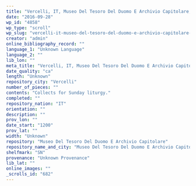```yaml
---
title: "Vercelli, IT, Museo Del Tesoro Del Duomo E Archivio Capitolare, SN 1"
date: "2016-09-28"
wp_id: "4858"
wp_type: "scroll"
wp_slug: "vercelli-it-museo-del-tesoro-del-duomo-e-archivio-capitolare-sn-1"
creator: "admin"
online_bibliography_record: ""
language_1: "Unknown Language"
language_2: ""
lib_lon: ""
meta_title: "Vercelli, IT, Museo Del Tesoro Del Duomo E Archivio Capitolare, SN 1"
date_quality: "ca"
length: "Unknown"
repository_city: "Vercelli"
number_of_pieces: ""
contents: "Collects for Sunday liturgy."
completed: ""
repository_nation: "IT"
orientation: ""
description: ""
prov_lon: ""
date_start: "1200"
prov_lat: ""
width: "Unknown"
repository: "Museo Del Tesoro Del Duomo E Archivio Capitolare"
repository_name_and_city: "Museo Del Tesoro Del Duomo E Archivio Capitolare, Vercelli IT"
shelfmark: "SN"
provenance: "Unknown Provenance"
lib_lat: ""
online_images: ""
_scrolls_id: "682"
---
```



